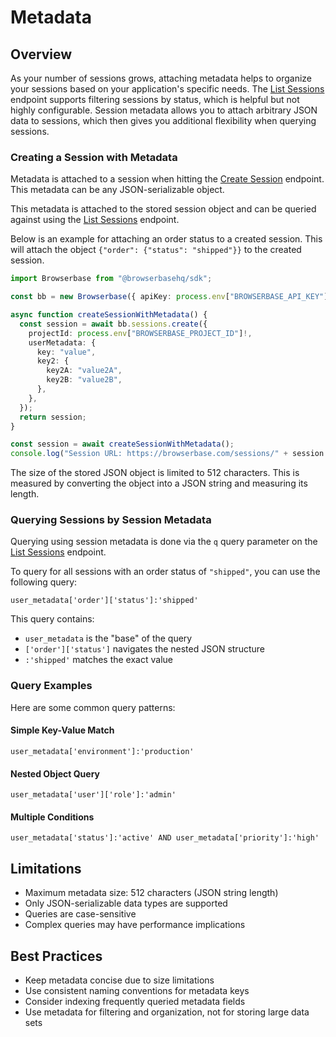 # Metadata

## Overview

As your number of sessions grows, attaching metadata helps to organize your sessions based on your application's specific needs. The [List Sessions](/reference/api/list-sessions) endpoint supports filtering sessions by status, which is helpful but not highly configurable. Session metadata allows you to attach arbitrary JSON data to sessions, which then gives you additional flexibility when querying sessions.

### Creating a Session with Metadata

Metadata is attached to a session when hitting the [Create Session](/reference/api/create-a-session) endpoint. This metadata can be any JSON-serializable object. 

This metadata is attached to the stored session object and can be queried against using the [List Sessions](/reference/api/list-sessions) endpoint.

Below is an example for attaching an order status to a created session. This will attach the object `{"order": {"status": "shipped"}}` to the created session.

```typescript
import Browserbase from "@browserbasehq/sdk";

const bb = new Browserbase({ apiKey: process.env["BROWSERBASE_API_KEY"]! });

async function createSessionWithMetadata() {
  const session = await bb.sessions.create({
    projectId: process.env["BROWSERBASE_PROJECT_ID"]!,
    userMetadata: {
      key: "value",
      key2: {
        key2A: "value2A",
        key2B: "value2B",
      },
    },
  });
  return session;
}

const session = await createSessionWithMetadata();
console.log("Session URL: https://browserbase.com/sessions/" + session.id);
```

The size of the stored JSON object is limited to 512 characters. This is measured by converting the object into a JSON string and measuring its length.

### Querying Sessions by Session Metadata

Querying using session metadata is done via the `q` query parameter on the [List Sessions](/reference/api/list-sessions) endpoint. 

To query for all sessions with an order status of `"shipped"`, you can use the following query:

```
user_metadata['order']['status']:'shipped'
```

This query contains:
- `user_metadata` is the "base" of the query
- `['order']['status']` navigates the nested JSON structure
- `:'shipped'` matches the exact value

### Query Examples

Here are some common query patterns:

#### Simple Key-Value Match
```
user_metadata['environment']:'production'
```

#### Nested Object Query
```
user_metadata['user']['role']:'admin'
```

#### Multiple Conditions
```
user_metadata['status']:'active' AND user_metadata['priority']:'high'
```

## Limitations

- Maximum metadata size: 512 characters (JSON string length)
- Only JSON-serializable data types are supported
- Queries are case-sensitive
- Complex queries may have performance implications

## Best Practices

- Keep metadata concise due to size limitations
- Use consistent naming conventions for metadata keys
- Consider indexing frequently queried metadata fields
- Use metadata for filtering and organization, not for storing large data sets